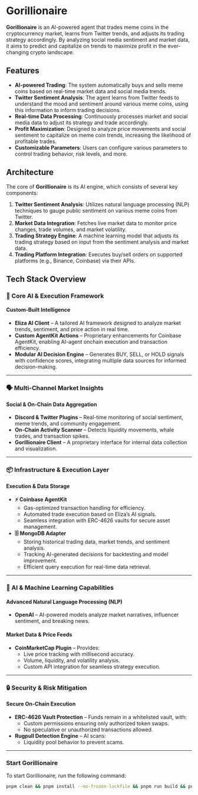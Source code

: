 # Gorillionaire

**Gorillionaire** is an AI-powered agent that trades meme coins in the cryptocurrency market, learns from Twitter trends, and adjusts its trading strategy accordingly. By analyzing social media sentiment and market data, it aims to predict and capitalize on trends to maximize profit in the ever-changing crypto landscape.

## Features

- **AI-powered Trading**: The system automatically buys and sells meme coins based on real-time market data and social media trends.
- **Twitter Sentiment Analysis**: The agent learns from Twitter feeds to understand the mood and sentiment around various meme coins, using this information to inform trading decisions.
- **Real-time Data Processing**: Continuously processes market and social media data to adjust its strategy and trade accordingly.
- **Profit Maximization**: Designed to analyze price movements and social sentiment to capitalize on meme coin trends, increasing the likelihood of profitable trades.
- **Customizable Parameters**: Users can configure various parameters to control trading behavior, risk levels, and more.

## Architecture

The core of **Gorillionaire** is its AI engine, which consists of several key components:

1. **Twitter Sentiment Analysis**: Utilizes natural language processing (NLP) techniques to gauge public sentiment on various meme coins from Twitter.
2. **Market Data Integration**: Fetches live market data to monitor price changes, trade volumes, and market volatility.
3. **Trading Strategy Engine**: A machine learning model that adjusts its trading strategy based on input from the sentiment analysis and market data.
4. **Trading Platform Integration**: Executes buy/sell orders on supported platforms (e.g., Binance, Coinbase) via their APIs.


## Tech Stack Overview

### 🤖 Core AI & Execution Framework

#### **Custom-Built Intelligence**
- **Eliza AI Client** – A tailored AI framework designed to analyze market trends, sentiment, and price action in real time.
- **Custom AgentKit Actions** – Proprietary enhancements for Coinbase AgentKit, enabling AI-agent onchain execution and transaction efficiency.
- **Modular AI Decision Engine** – Generates BUY, SELL, or HOLD signals with confidence scores, integrating multiple data sources for informed decision-making.

---

### 🗣 Multi-Channel Market Insights

#### **Social & On-Chain Data Aggregation**
- **Discord & Twitter Plugins** – Real-time monitoring of social sentiment, meme trends, and community engagement.
- **On-Chain Activity Scanner** – Detects liquidity movements, whale trades, and transaction spikes.
- **Gorillionaire Client** – A proprietary interface for internal data collection and visualization.

---

### 📦 Infrastructure & Execution Layer

#### **Execution & Data Storage**
- **⚡ Coinbase AgentKit**
  - Gas-optimized transaction handling for efficiency.
  - Automated trade execution based on Eliza’s AI signals.
  - Seamless integration with ERC-4626 vaults for secure asset management.
- **🗄 MongoDB Adapter**
  - Storing historical trading data, market trends, and sentiment analysis.
  - Tracking AI-generated decisions for backtesting and model improvement.
  - Efficient query execution for real-time data retrieval.

---

### 🧠 AI & Machine Learning Capabilities

#### **Advanced Natural Language Processing (NLP)**
- **OpenAI** – AI-powered models analyze market narratives, influencer sentiment, and breaking news.

#### **Market Data & Price Feeds**
- **CoinMarketCap Plugin** – Provides:
  - Live price tracking with millisecond accuracy.
  - Volume, liquidity, and volatility analysis.
  - Custom API integration for seamless strategy execution.

---

### 🔒 Security & Risk Mitigation

#### **Secure On-Chain Execution**
- **ERC-4626 Vault Protection** – Funds remain in a whitelisted vault, with:
  - Custom permissions ensuring only authorized token swaps.
  - No speculative or unauthorized transactions allowed.
- **Rugpull Detection Engine** – AI scans:
  - Liquidity pool behavior to prevent scams.

---


### Start Gorillionaire

To start Gorillionaire, run the following command:

```sh
pnpm clean && pnpm install --no-frozen-lockfile && pnpm run build && pnpm start --characters="./characters/gorillionaire.character.json"
```
